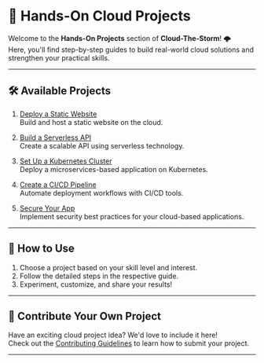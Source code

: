 # 🚀 Hands-On Cloud Projects

Welcome to the **Hands-On Projects** section of **Cloud-The-Storm**! 🌩️  
Here, you'll find step-by-step guides to build real-world cloud solutions and strengthen your practical skills.

---

## 🛠️ **Available Projects**
1. [Deploy a Static Website](static-website.md)  
   Build and host a static website on the cloud.

2. [Build a Serverless API](serverless-api.md)  
   Create a scalable API using serverless technology.

3. [Set Up a Kubernetes Cluster](kubernetes-cluster.md)  
   Deploy a microservices-based application on Kubernetes.

4. [Create a CI/CD Pipeline](cicd-pipeline.md)  
   Automate deployment workflows with CI/CD tools.

5. [Secure Your App](secure-your-app.md)  
   Implement security best practices for your cloud-based applications.

---

## 🌟 **How to Use**
1. Choose a project based on your skill level and interest.
2. Follow the detailed steps in the respective guide.
3. Experiment, customize, and share your results!

---

## 🤝 **Contribute Your Own Project**
Have an exciting cloud project idea? We'd love to include it here!  
Check out the [Contributing Guidelines](../CONTRIBUTING.md) to learn how to submit your project.

---
